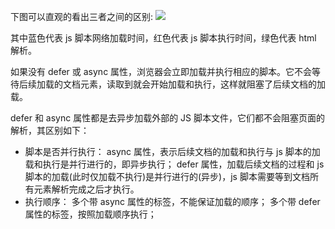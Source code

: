 下图可以直观的看出三者之间的区别:
<img src='http://segmentfault.com/img/bVcQV0'>

其中蓝色代表 js 脚本网络加载时间，红色代表 js 脚本执行时间，绿色代表 html 解析。

如果没有 defer 或 async 属性，浏览器会立即加载并执行相应的脚本。它不会等待后续加载的文档元素，读取到就会开始加载和执行，这样就阻塞了后续文档的加载。

defer 和 async 属性都是去异步加载外部的 JS 脚本文件，它们都不会阻塞页面的解析，其区别如下：

- 脚本是否并行执行：
  async 属性，表示后续文档的加载和执行与 js 脚本的加载和执行是并行进行的，即异步执行；
  defer 属性，加载后续文档的过程和 js 脚本的加载(此时仅加载不执行)是并行进行的(异步)，js 脚本需要等到文档所有元素解析完成之后才执行。
- 执行顺序：
  多个带 async 属性的标签，不能保证加载的顺序；
  多个带 defer 属性的标签，按照加载顺序执行；
